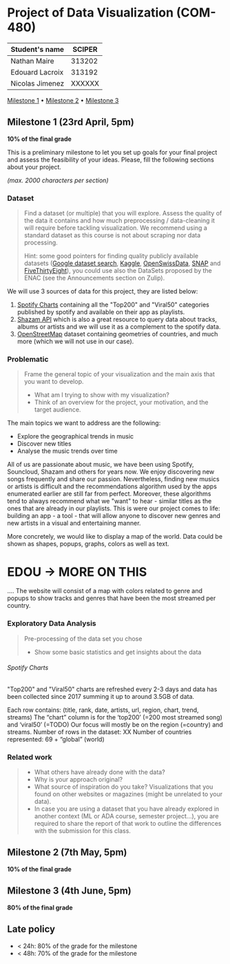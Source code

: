 # Project of Data Visualization (COM-480)

| Student's name  | SCIPER |
| --------------  | ------ |
| Nathan Maire    | 313202 |
| Edouard Lacroix | 313192 |
| Nicolas Jimenez | XXXXXX |

[Milestone 1](#milestone-1) • [Milestone 2](#milestone-2) • [Milestone 3](#milestone-3)

## Milestone 1 (23rd April, 5pm)

**10% of the final grade**

This is a preliminary milestone to let you set up goals for your final project and assess the feasibility of your ideas.
Please, fill the following sections about your project.

*(max. 2000 characters per section)*

### Dataset

> Find a dataset (or multiple) that you will explore. Assess the quality of the data it contains and how much preprocessing / data-cleaning it will require before tackling visualization. We recommend using a standard dataset as this course is not about scraping nor data processing.
>
> Hint: some good pointers for finding quality publicly available datasets ([Google dataset search](https://datasetsearch.research.google.com/), [Kaggle](https://www.kaggle.com/datasets), [OpenSwissData](https://opendata.swiss/en/), [SNAP](https://snap.stanford.edu/data/) and [FiveThirtyEight](https://data.fivethirtyeight.com/)), you could use also the DataSets proposed by the ENAC (see the Announcements section on Zulip).

We will use 3 sources of data for this project, they are listed below:
1. [Spotify Charts](https://www.kaggle.com/datasets/dhruvildave/spotify-charts?resource=download) containing all the "Top200" and "Viral50" categories published by spotify and available on their app as playlists.
2. [Shazam API](https://rapidapi.com/apidojo/api/shazam) which is also a great resource to query data about tracks, albums or artists and we will use it as a complement to the spotify data.
3. [OpenStreetMap](https://www.openstreetmap.org/#map=9/46.8246/8.2245) dataset containing geometries of countries, and much more (which we will not use in our case). 

### Problematic

> Frame the general topic of your visualization and the main axis that you want to develop.
> - What am I trying to show with my visualization?
> - Think of an overview for the project, your motivation, and the target audience.

The main topics we want to address are the following:
- Explore the geographical trends in music
- Discover new titles
- Analyse the music trends over time 

All of us are passionate about music, we have been using Spotify, Souncloud, Shazam and others for years now. We enjoy discovering new songs frequently and share our passion. 
Nevertheless, finding new musics or artists is difficult and the recommendations algorithm used by the apps enumerated earlier are still far from perfect. Moreover, these algorithms tend to 
always recommend what we "want" to hear - similar titles as the ones that are already in our playlists. This is were our project comes to life: building an app - a tool - that will allow anyone to discover new genres and new artists in a visual and entertaining manner. 

More concretely, we would like to display a map of the world. Data could be shown as shapes, popups, graphs, colors as well as text. 
# EDOU -> MORE ON THIS
.... The website will consist of a map with colors related to genre and popups to show tracks and genres that have been the most streamed per country. 

### Exploratory Data Analysis

> Pre-processing of the data set you chose
> - Show some basic statistics and get insights about the data

###### Spotify Charts
"Top200" and "Viral50" charts are refreshed every 2-3 days and data has been collected since 2017 summing it up to around 3.5GB of data. 

Each row contains: (title, rank, date, artists, url, region, chart, trend, streams)
The “chart” column is for the ‘top200’ (=200 most streamed song) and ‘viral50’ (=TODO)
Our focus will mostly be on the region (=country) and streams.
Number of rows in the dataset: XX
Number of countries represented: 69 + “global” (world)


### Related work


> - What others have already done with the data?
> - Why is your approach original?
> - What source of inspiration do you take? Visualizations that you found on other websites or magazines (might be unrelated to your data).
> - In case you are using a dataset that you have already explored in another context (ML or ADA course, semester project...), you are required to share the report of that work to outline the differences with the submission for this class.

## Milestone 2 (7th May, 5pm)

**10% of the final grade**


## Milestone 3 (4th June, 5pm)

**80% of the final grade**


## Late policy

- < 24h: 80% of the grade for the milestone
- < 48h: 70% of the grade for the milestone


